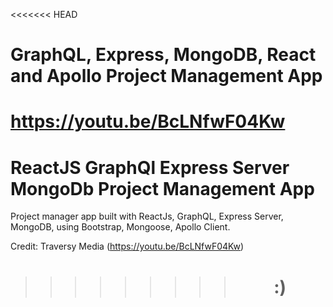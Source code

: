 <<<<<<< HEAD
# GraphQL, Express, MongoDB, React and Apollo Project Management App

https://youtu.be/BcLNfwF04Kw
=======
# ReactJS GraphQl Express Server MongoDb Project Management App
Project manager app built with ReactJs, GraphQL, Express Server, MongoDB, using Bootstrap, Mongoose, Apollo Client. 

Credit: Traversy Media (https://youtu.be/BcLNfwF04Kw)
>>>>>>>>> # <center>:)</center>
